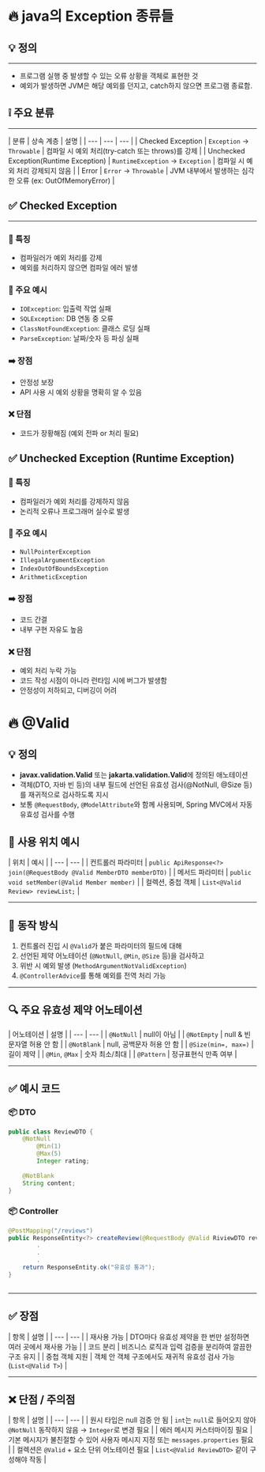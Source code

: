# 🔥 java의 Exception 종류들

## 💡 정의
    
---

- 프로그램 실행 중 발생할 수 있는 오류 상황을 객체로 표현한 것
- 예외가 발생하면 JVM은 해당 예외를 던지고, catch하지 않으면 프로그램 종료함.

## ❕ 주요 분류
    
---

  | 분류 | 상속 계층 | 설명 |
    | --- | --- | --- |
  | Checked Exception | `Exception` → `Throwable` | 컴파일 시 예외 처리(try-catch 또는 throws)를 강제 |
  | Unchecked Exception(Runtime Exception) | `RuntimeException` → `Exception` | 컴파일 시 예외 처리 강제되지 않음 |
  | Error | `Error` → `Throwable` | JVM 내부에서 발생하는 심각한 오류 (ex: OutOfMemoryError) |

## ✅ Checked Exception
    
---

### 🎯 특징

- 컴파일러가 예외 처리를 강제
- 예외를 처리하지 않으면 컴파일 에러 발생

### 📌 주요 예시

- `IOException`: 입출력 작업 실패
- `SQLException`: DB 연동 중 오류
- `ClassNotFoundException`: 클래스 로딩 실패
- `ParseException`: 날짜/숫자 등 파싱 실패

### ➡️ 장점

- 안정성 보장
- API 사용 시 예외 상황을 명확히 알 수 있음

### ❌ 단점

- 코드가 장황해짐 (예외 전파 or 처리 필요)

## ✅ Unchecked Exception (Runtime Exception)

### 🎯 특징

- 컴파일러가 예외 처리를 강제하지 않음
- 논리적 오류나 프로그래머 실수로 발생

### 📌 주요 예시

- `NullPointerException`
- `IllegalArgumentException`
- `IndexOutOfBoundsException`
- `ArithmeticException`

### ➡️ 장점

- 코드 간결
- 내부 구현 자유도 높음

### ❌ 단점

- 예외 처리 누락 가능
- 코드 작성 시점이 아니라 런타임 시에 버그가 발생함
- 안정성이 저하되고, 디버깅이 어려

# 🔥 @Valid

## 💡 정의

- **javax.validation.Valid** 또는 **jakarta.validation.Valid**에 정의된 애노테이션
- 객체(DTO, 자바 빈 등)의 내부 필드에 선언된 유효성 검사(@NotNull, @Size 등)를 재귀적으로 검사하도록 지시
- 보통 `@RequestBody`, `@ModelAttribute`와 함께 사용되며, Spring MVC에서 자동 유효성 검사를 수행

## 🧾 사용 위치 예시

  | 위치 | 예시 |
    | --- | --- |
  | 컨트롤러 파라미터 | `public ApiResponse<?> join(@RequestBody @Valid MemberDTO memberDTO)` |
  | 메서드 파라미터 | `public void setMember(@Valid Member member)` |
  | 컬렉션, 중첩 객체 | `List<@Valid Review> reviewList;`  |
    
---

## 📌 동작 방식

1. 컨트롤러 진입 시 `@Valid`가 붙은 파라미터의 필드에 대해
2. 선언된 제약 어노테이션 (`@NotNull`, `@Min`, `@Size` 등)을 검사하고
3. 위반 시 예외 발생 (`MethodArgumentNotValidException`)
4. `@ControllerAdvice`를 통해 예외를 전역 처리 가능

---

## 🔍 주요 유효성 제약 어노테이션

  | 어노테이션 | 설명 |
    | --- | --- |
  | `@NotNull` | null이 아님 |
  | `@NotEmpty` | null & 빈 문자열 허용 안 함 |
  | `@NotBlank` | null, 공백문자 허용 안 함 |
  | `@Size(min=, max=)` | 길이 제약 |
  | `@Min`, `@Max` | 숫자 최소/최대 |
  | `@Pattern` | 정규표현식 만족 여부 |
    
---

## ✅ 예시 코드

### 📦 DTO

  ```java
  public class ReviewDTO {
      @NotNull
          @Min(1)
          @Max(5)
          Integer rating;
    		
      @NotBlank
      String content;
  }
  ```

### 📦 Controller

  ```java
  @PostMapping("/reviews")
  public ResponseEntity<?> createReview(@RequestBody @Valid RiviewDTO reviewDTO) {
          .
          .
          .
      return ResponseEntity.ok("유효성 통과");
  }
    
  ```
    
---

## ✅ 장점

  | 항목 | 설명 |
    | --- | --- |
  | 재사용 가능 | DTO마다 유효성 제약을 한 번만 설정하면 여러 곳에서 재사용 가능 |
  | 코드 분리 | 비즈니스 로직과 입력 검증을 분리하여 깔끔한 구조 유지 |
  | 중첩 객체 지원 | 객체 안 객체 구조에서도 재귀적 유효성 검사 가능 (`List<@Valid T>`) |
    
---

## ❌ 단점 / 주의점

  | 항목 | 설명 |
    | --- | --- |
  | 원시 타입은 null 검증 안 됨 | `int`는 `null`로 들어오지 않아 `@NotNull` 동작하지 않음 → `Integer`로 변경 필요 |
  | 에러 메시지 커스터마이징 필요 | 기본 메시지가 불친절할 수 있어 사용자 메시지 지정 또는 `messages.properties` 필요 |
  | 컬렉션은 `@Valid` + 요소 단위 어노테이션 필요 | `List<@Valid ReviewDTO>` 같이 구성해야 작동 |